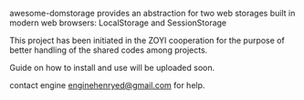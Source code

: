 
awesome-domstorage provides an abstraction for two web storages built in modern web browsers:
LocalStorage and SessionStorage

This project has been initiated in the ZOYI cooperation for the purpose of better handling of the shared
codes among projects.

Guide on how to install and use will be uploaded soon.


contact engine enginehenryed@gmail.com for help.